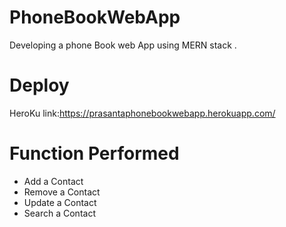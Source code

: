 # PhoneBookWebApp
Developing a phone Book web App using MERN stack .

# Deploy
HeroKu link:https://prasantaphonebookwebapp.herokuapp.com/


# Function Performed
- Add a Contact
- Remove a Contact
- Update a Contact
- Search a Contact
